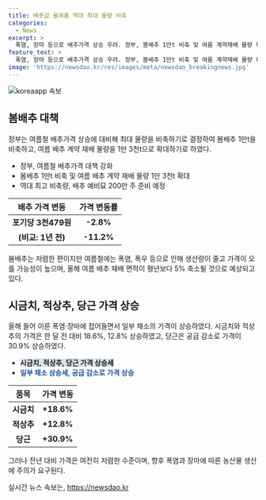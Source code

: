```yaml
---
title: 배춧값 올여름 역대 최대 물량 비축
categories:
  - News
excerpt: >
  폭염, 장마 등으로 배추가격 상승 우려. 정부, 봄배추 1만t 비축 및 여름 계약재배 물량 확대 등 대책 발표. 김치협회, 농가 돕기 위한 봄배추 매입 촉구. 포장김치 수요 증가로 김치 제품 동학 현상 등장. 시금치, 적상추 등 채소도 상승세, 당근은 가격 강세 지속.
feature_text: >
  폭염, 장마 등으로 배추가격 상승 우려. 정부, 봄배추 1만t 비축 및 여름 계약재배 물량 확대 등 대책 발표. 김치협회, 농가 돕기 위한 봄배추 매입 촉구. 포장김치 수요 증가로 김치 제품 동학 현상 등장. 시금치, 적상추 등 채소도 상승세, 당근은 가격 강세 지속.
image: 'https://newsdao.kr/res/images/meta/newsdao_breakingnews.jpg'
---
```


<p><img src="https://newsdao.kr/res/images/meta/newsdao_breakingnews.jpg" alt="koreaapp 속보" /></p>

<h2 data-ke-size="size26">봄배추 대책</h2>

<p data-ke-size="size16">정부는 여름철 배추가격 상승에 대비해 최대 물량을 비축하기로 결정하여 봄배추 1만t을 비축하고, 여름 배추 계약 재배 물량을 1만 3천t으로 확대하기로 하였다.</p>

<ul>
<li>정부, 여름철 배추가격 대책 강화</li>
<li>봄배추 1만t 비축 및 여름 배추 계약 재배 물량 1만 3천t 확대</li>
<li>역대 최고 비축량, 배추 예비묘 200만 주 준비 예정</li>
</ul>

<table>
<thead>
<tr>
<th style="text-align: center; height: 17px;"><b>배추 가격 변동</b></th>
<th style="text-align: center; height: 17px;"><b>가격 변동률</b></th>
</tr>
</thead>
<tbody>
<tr>
<td style="text-align: center; height: 17px;"><b>포기당 3천479원</b></td>
<td style="text-align: center; height: 17px;"><b>-2.8%</b></td>
</tr>
<tr>
<td style="text-align: center; height: 17px;"><b>(비교: 1년 전)</b></td>
<td style="text-align: center; height: 17px;"><b>-11.2%</b></td>
</tr>
</tbody>
</table>

<p data-ke-size="size16">봄배추는 저렴한 편이지만 여름철에는 폭염, 폭우 등으로 인해 생산량이 줄고 가격이 오를 가능성이 높으며, 올해 여름 배추 재배 면적이 평년보다 5% 축소될 것으로 예상되고 있다.</p>

<h2 data-ke-size="size26">시금치, 적상추, 당근 가격 상승</h2>

<p data-ke-size="size16">올해 들어 이른 폭염·장마에 접어들면서 일부 채소의 가격이 상승하였다. 시금치와 적상추의 가격은 한 달 전 대비 18.6%, 12.8% 상승하였고, 당근은 공급 감소로 가격이 30.9% 상승하였다.</p>

<ul>
<li><b><span style="background-color: #21538527;">시금치, 적상추, 당근 가격 상승세</span></b></li>
<li><b><span style="color: #1a5490;">일부 채소 상승세, 공급 감소로 가격 상승</span></b></li>
</ul>

<table>
<thead>
<tr>
<th style="text-align: center; height: 17px;"><b>품목</b></th>
<th style="text-align: center; height: 17px;"><b>가격 변동</b></th>
</tr>
</thead>
<tbody>
<tr>
<td style="text-align: center; height: 17px;"><b>시금치</b></td>
<td style="text-align: center; height: 17px;"><b>+18.6%</b></td>
</tr>
<tr>
<td style="text-align: center; height: 17px;"><b>적상추</b></td>
<td style="text-align: center; height: 17px;"><b>+12.8%</b></td>
</tr>
<tr>
<td style="text-align: center; height: 17px;"><b>당근</b></td>
<td style="text-align: center; height: 17px;"><b>+30.9%</b></td>
</tr>
</tbody>
</table>

<p data-ke-size="size16">그러나 전년 대비 가격은 여전히 저렴한 수준이며, 향후 폭염과 장마에 따른 농산물 생산에 주의가 요구된다.</p>
실시간 뉴스 속보는, <a href="https://newsdao.kr" rel="dofollow">https://newsdao.kr</a>


